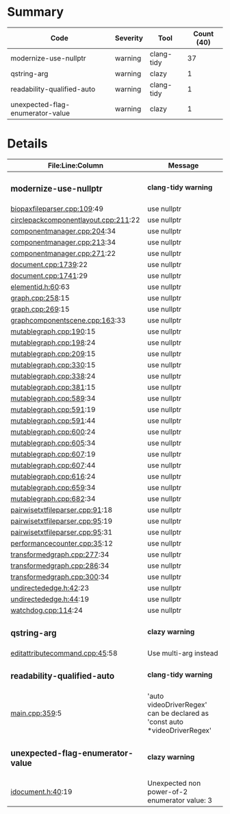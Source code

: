 # Summary
| Code | Severity | Tool | Count (40) |
|---|---|---|---|
| modernize-use-nullptr | warning | clang-tidy | 37 |
| qstring-arg | warning | clazy | 1 |
| readability-qualified-auto | warning | clang-tidy | 1 |
| unexpected-flag-enumerator-value | warning | clazy | 1 |
# Details
| File:Line:Column | Message |
|---|---|
| <h3>modernize-use-nullptr</h3> | <h4>clang-tidy warning</h4> |
| [biopaxfileparser.cpp:109](https://github.com/graphia-app/graphia/blob/refs/tags/3.1/source/shared/loading/biopaxfileparser.cpp#L109 "source/shared/loading/biopaxfileparser.cpp:109"):49 | use nullptr |
| [circlepackcomponentlayout.cpp:211](https://github.com/graphia-app/graphia/blob/refs/tags/3.1/source/app/layout/circlepackcomponentlayout.cpp#L211 "source/app/layout/circlepackcomponentlayout.cpp:211"):22 | use nullptr |
| [componentmanager.cpp:204](https://github.com/graphia-app/graphia/blob/refs/tags/3.1/source/app/graph/componentmanager.cpp#L204 "source/app/graph/componentmanager.cpp:204"):34 | use nullptr |
| [componentmanager.cpp:213](https://github.com/graphia-app/graphia/blob/refs/tags/3.1/source/app/graph/componentmanager.cpp#L213 "source/app/graph/componentmanager.cpp:213"):34 | use nullptr |
| [componentmanager.cpp:271](https://github.com/graphia-app/graphia/blob/refs/tags/3.1/source/app/graph/componentmanager.cpp#L271 "source/app/graph/componentmanager.cpp:271"):22 | use nullptr |
| [document.cpp:1739](https://github.com/graphia-app/graphia/blob/refs/tags/3.1/source/app/ui/document.cpp#L1739 "source/app/ui/document.cpp:1739"):22 | use nullptr |
| [document.cpp:1741](https://github.com/graphia-app/graphia/blob/refs/tags/3.1/source/app/ui/document.cpp#L1741 "source/app/ui/document.cpp:1741"):29 | use nullptr |
| [elementid.h:60](https://github.com/graphia-app/graphia/blob/refs/tags/3.1/source/shared/graph/elementid.h#L60 "source/shared/graph/elementid.h:60"):63 | use nullptr |
| [graph.cpp:258](https://github.com/graphia-app/graphia/blob/refs/tags/3.1/source/app/graph/graph.cpp#L258 "source/app/graph/graph.cpp:258"):15 | use nullptr |
| [graph.cpp:269](https://github.com/graphia-app/graphia/blob/refs/tags/3.1/source/app/graph/graph.cpp#L269 "source/app/graph/graph.cpp:269"):15 | use nullptr |
| [graphcomponentscene.cpp:163](https://github.com/graphia-app/graphia/blob/refs/tags/3.1/source/app/rendering/graphcomponentscene.cpp#L163 "source/app/rendering/graphcomponentscene.cpp:163"):33 | use nullptr |
| [mutablegraph.cpp:190](https://github.com/graphia-app/graphia/blob/refs/tags/3.1/source/app/graph/mutablegraph.cpp#L190 "source/app/graph/mutablegraph.cpp:190"):15 | use nullptr |
| [mutablegraph.cpp:198](https://github.com/graphia-app/graphia/blob/refs/tags/3.1/source/app/graph/mutablegraph.cpp#L198 "source/app/graph/mutablegraph.cpp:198"):24 | use nullptr |
| [mutablegraph.cpp:209](https://github.com/graphia-app/graphia/blob/refs/tags/3.1/source/app/graph/mutablegraph.cpp#L209 "source/app/graph/mutablegraph.cpp:209"):15 | use nullptr |
| [mutablegraph.cpp:330](https://github.com/graphia-app/graphia/blob/refs/tags/3.1/source/app/graph/mutablegraph.cpp#L330 "source/app/graph/mutablegraph.cpp:330"):15 | use nullptr |
| [mutablegraph.cpp:338](https://github.com/graphia-app/graphia/blob/refs/tags/3.1/source/app/graph/mutablegraph.cpp#L338 "source/app/graph/mutablegraph.cpp:338"):24 | use nullptr |
| [mutablegraph.cpp:381](https://github.com/graphia-app/graphia/blob/refs/tags/3.1/source/app/graph/mutablegraph.cpp#L381 "source/app/graph/mutablegraph.cpp:381"):15 | use nullptr |
| [mutablegraph.cpp:589](https://github.com/graphia-app/graphia/blob/refs/tags/3.1/source/app/graph/mutablegraph.cpp#L589 "source/app/graph/mutablegraph.cpp:589"):34 | use nullptr |
| [mutablegraph.cpp:591](https://github.com/graphia-app/graphia/blob/refs/tags/3.1/source/app/graph/mutablegraph.cpp#L591 "source/app/graph/mutablegraph.cpp:591"):19 | use nullptr |
| [mutablegraph.cpp:591](https://github.com/graphia-app/graphia/blob/refs/tags/3.1/source/app/graph/mutablegraph.cpp#L591 "source/app/graph/mutablegraph.cpp:591"):44 | use nullptr |
| [mutablegraph.cpp:600](https://github.com/graphia-app/graphia/blob/refs/tags/3.1/source/app/graph/mutablegraph.cpp#L600 "source/app/graph/mutablegraph.cpp:600"):24 | use nullptr |
| [mutablegraph.cpp:605](https://github.com/graphia-app/graphia/blob/refs/tags/3.1/source/app/graph/mutablegraph.cpp#L605 "source/app/graph/mutablegraph.cpp:605"):34 | use nullptr |
| [mutablegraph.cpp:607](https://github.com/graphia-app/graphia/blob/refs/tags/3.1/source/app/graph/mutablegraph.cpp#L607 "source/app/graph/mutablegraph.cpp:607"):19 | use nullptr |
| [mutablegraph.cpp:607](https://github.com/graphia-app/graphia/blob/refs/tags/3.1/source/app/graph/mutablegraph.cpp#L607 "source/app/graph/mutablegraph.cpp:607"):44 | use nullptr |
| [mutablegraph.cpp:616](https://github.com/graphia-app/graphia/blob/refs/tags/3.1/source/app/graph/mutablegraph.cpp#L616 "source/app/graph/mutablegraph.cpp:616"):24 | use nullptr |
| [mutablegraph.cpp:659](https://github.com/graphia-app/graphia/blob/refs/tags/3.1/source/app/graph/mutablegraph.cpp#L659 "source/app/graph/mutablegraph.cpp:659"):34 | use nullptr |
| [mutablegraph.cpp:682](https://github.com/graphia-app/graphia/blob/refs/tags/3.1/source/app/graph/mutablegraph.cpp#L682 "source/app/graph/mutablegraph.cpp:682"):34 | use nullptr |
| [pairwisetxtfileparser.cpp:91](https://github.com/graphia-app/graphia/blob/refs/tags/3.1/source/shared/loading/pairwisetxtfileparser.cpp#L91 "source/shared/loading/pairwisetxtfileparser.cpp:91"):18 | use nullptr |
| [pairwisetxtfileparser.cpp:95](https://github.com/graphia-app/graphia/blob/refs/tags/3.1/source/shared/loading/pairwisetxtfileparser.cpp#L95 "source/shared/loading/pairwisetxtfileparser.cpp:95"):19 | use nullptr |
| [pairwisetxtfileparser.cpp:95](https://github.com/graphia-app/graphia/blob/refs/tags/3.1/source/shared/loading/pairwisetxtfileparser.cpp#L95 "source/shared/loading/pairwisetxtfileparser.cpp:95"):31 | use nullptr |
| [performancecounter.cpp:35](https://github.com/graphia-app/graphia/blob/refs/tags/3.1/source/shared/utils/performancecounter.cpp#L35 "source/shared/utils/performancecounter.cpp:35"):12 | use nullptr |
| [transformedgraph.cpp:277](https://github.com/graphia-app/graphia/blob/refs/tags/3.1/source/app/transform/transformedgraph.cpp#L277 "source/app/transform/transformedgraph.cpp:277"):34 | use nullptr |
| [transformedgraph.cpp:286](https://github.com/graphia-app/graphia/blob/refs/tags/3.1/source/app/transform/transformedgraph.cpp#L286 "source/app/transform/transformedgraph.cpp:286"):34 | use nullptr |
| [transformedgraph.cpp:300](https://github.com/graphia-app/graphia/blob/refs/tags/3.1/source/app/transform/transformedgraph.cpp#L300 "source/app/transform/transformedgraph.cpp:300"):34 | use nullptr |
| [undirectededge.h:42](https://github.com/graphia-app/graphia/blob/refs/tags/3.1/source/shared/graph/undirectededge.h#L42 "source/shared/graph/undirectededge.h:42"):23 | use nullptr |
| [undirectededge.h:44](https://github.com/graphia-app/graphia/blob/refs/tags/3.1/source/shared/graph/undirectededge.h#L44 "source/shared/graph/undirectededge.h:44"):19 | use nullptr |
| [watchdog.cpp:114](https://github.com/graphia-app/graphia/blob/refs/tags/3.1/source/app/watchdog.cpp#L114 "source/app/watchdog.cpp:114"):24 | use nullptr |
| <h3>qstring-arg</h3> | <h4>clazy warning</h4> |
| [editattributecommand.cpp:45](https://github.com/graphia-app/graphia/blob/refs/tags/3.1/source/app/commands/editattributecommand.cpp#L45 "source/app/commands/editattributecommand.cpp:45"):58 | Use multi-arg instead |
| <h3>readability-qualified-auto</h3> | <h4>clang-tidy warning</h4> |
| [main.cpp:359](https://github.com/graphia-app/graphia/blob/refs/tags/3.1/source/crashreporter/main.cpp#L359 "source/crashreporter/main.cpp:359"):5 | 'auto videoDriverRegex' can be declared as 'const auto *videoDriverRegex' |
| <h3>unexpected-flag-enumerator-value</h3> | <h4>clazy warning</h4> |
| [idocument.h:40](https://github.com/graphia-app/graphia/blob/refs/tags/3.1/source/shared/ui/idocument.h#L40 "source/shared/ui/idocument.h:40"):19 | Unexpected non power-of-2 enumerator value: 3 |
